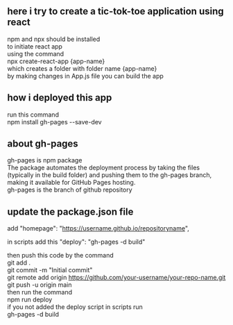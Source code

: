 ## here i try to create a tic-tok-toe application using react
npm  and npx should be installed 
<br>
to initiate react app 
<br>
using the command
<br>
npx create-react-app {app-name}
<br>
 which creates a folder with folder name {app-name}
<br>
by making changes in App.js file you can build the app
<br>
## how i deployed this app 
run this command
<br>
npm install gh-pages --save-dev
## about gh-pages 
gh-pages is npm package 
<br>
The package automates the deployment process by taking the files (typically in the build folder) and pushing them to the gh-pages branch, making it available for GitHub Pages hosting.
<br>
gh-pages is the branch of github repository

## update the package.json file
add "homepage": "https://username.github.io/repositoryname",

in scripts add this 
"deploy": "gh-pages -d build"

then push this code by the command
<br>
git add .
<br>
git commit -m "Initial commit"
<br>
git remote add origin https://github.com/your-username/your-repo-name.git
<br>
git push -u origin main
<br>
then run the command
<br>
npm run deploy
<br>
if you not added the deploy script in scripts run 
<br>
gh-pages -d build 



